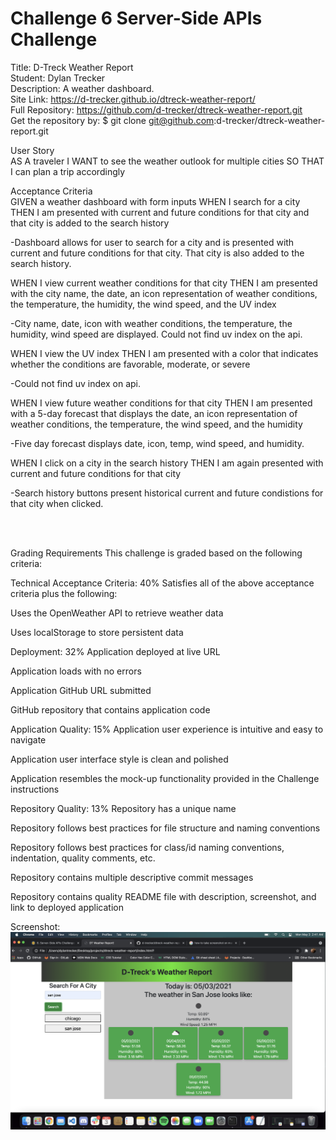 # Challenge 6 Server-Side APIs Challenge

Title: D-Treck Weather Report</br>
Student: Dylan Trecker</br>
Description: A weather dashboard.</br>
Site Link:  https://d-trecker.github.io/dtreck-weather-report/</br>
Full Repository: https://github.com/d-trecker/dtreck-weather-report.git </br>
Get the repository by: $ git clone git@github.com:d-trecker/dtreck-weather-report.git </br>

User Story</br>
AS A traveler
I WANT to see the weather outlook for multiple cities
SO THAT I can plan a trip accordingly


Acceptance Criteria </br>
GIVEN a weather dashboard with form inputs
WHEN I search for a city
THEN I am presented with current and future conditions for that city and that city is added to the search history

-Dashboard allows for user to search for a city and is presented with current and future conditions for that city. That city is also added to the search history.

WHEN I view current weather conditions for that city
THEN I am presented with the city name, the date, an icon representation of weather conditions, the temperature, the humidity, the wind speed, and the UV index

-City name, date, icon with weather conditions, the temperature, the humidity, wind speed are displayed. Could not find uv index on the api. 

WHEN I view the UV index
THEN I am presented with a color that indicates whether the conditions are favorable, moderate, or severe

-Could not find uv index on api. 

WHEN I view future weather conditions for that city
THEN I am presented with a 5-day forecast that displays the date, an icon representation of weather conditions, the temperature, the wind speed, and the humidity

-Five day forecast displays date, icon, temp, wind speed, and humidity. 

WHEN I click on a city in the search history
THEN I am again presented with current and future conditions for that city

-Search history buttons present historical current and future condistions for that city when clicked. 

</br>
</br>

Grading Requirements
This challenge is graded based on the following criteria:

Technical Acceptance Criteria: 40%
Satisfies all of the above acceptance criteria plus the following:

Uses the OpenWeather API to retrieve weather data

Uses localStorage to store persistent data

Deployment: 32%
Application deployed at live URL

Application loads with no errors

Application GitHub URL submitted

GitHub repository that contains application code

Application Quality: 15%
Application user experience is intuitive and easy to navigate

Application user interface style is clean and polished

Application resembles the mock-up functionality provided in the Challenge instructions

Repository Quality: 13%
Repository has a unique name

Repository follows best practices for file structure and naming conventions

Repository follows best practices for class/id naming conventions, indentation, quality comments, etc.

Repository contains multiple descriptive commit messages

Repository contains quality README file with description, screenshot, and link to deployed application

Screenshot: 
![](assets/images/screen-shot.png)
